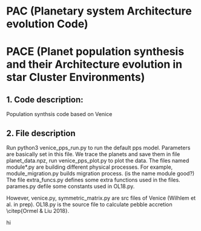# PAC (Planetary system Architecture evolution Code) 
# PACE (Planet population synthesis and their Architecture evolution in star Cluster Environments)
## 1. Code description:
Population synthsis code based on Venice

## 2. File description
Run python3 venice_pps_run.py to run the default pps model. Parameters are basically set in this file. We trace the planets and save them in file planet_data.npz, run venice_pps_plot.py to plot the data.
The files named module*.py are building different physical processes. For example, module_migration.py builds migration process. (is the name module good?)
The file extra_funcs.py defines some extra functions used in the files. parames.py defile some constants used in OL18.py.

However, venice.py, symmetric_matrix.py are src files of Venice (Wilhlem et al. in prep). OL18.py is the source file to calculate pebble accretion \citep{Ormel & Liu 2018}.

hi